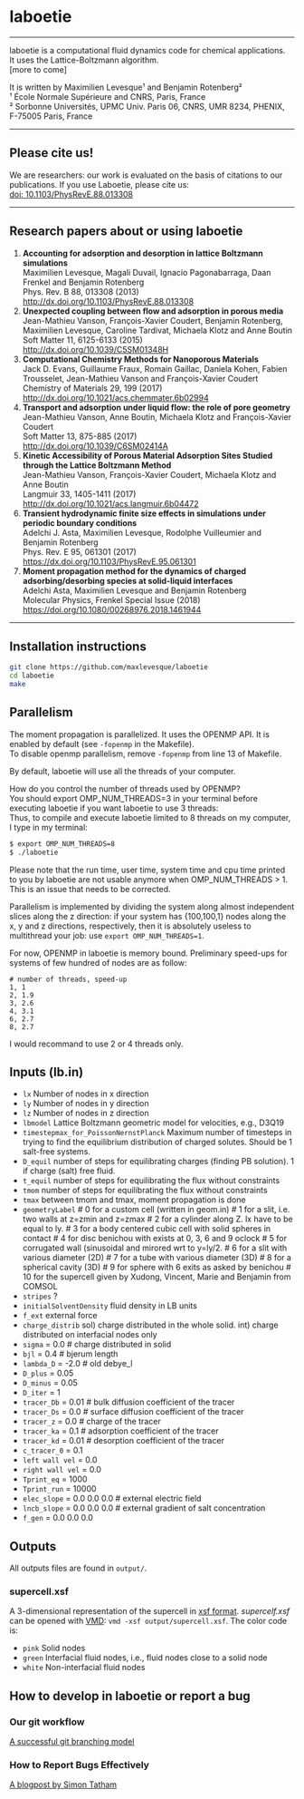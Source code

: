 # laboetie

---

laboetie is a computational fluid dynamics code for chemical applications.  
It uses the Lattice-Boltzmann algorithm.  
[more to come]

It is written by Maximilien Levesque¹ and Benjamin Rotenberg²  
¹ École Normale Supérieure and CNRS, Paris, France  
² Sorbonne Universités, UPMC Univ. Paris 06, CNRS, UMR 8234, PHENIX, F-75005 Paris, France

---

## Please cite us!

We are researchers: our work is evaluated on the basis of citations to our publications. If you use Laboetie, please cite us:  
[doi: 10.1103/PhysRevE.88.013308](http://dx.doi.org/10.1103/PhysRevE.88.013308)

------

## Research papers about or using laboetie

  1. **Accounting for adsorption and desorption in lattice Boltzmann simulations**  
      Maximilien Levesque, Magali Duvail, Ignacio Pagonabarraga, Daan Frenkel and Benjamin Rotenberg  
      Phys. Rev. B 88, 013308 (2013)  
      http://dx.doi.org/10.1103/PhysRevE.88.013308    
  2. **Unexpected coupling between flow and adsorption in porous media**  
     Jean-Mathieu Vanson, François-Xavier Coudert, Benjamin Rotenberg, Maximilien Levesque, Caroline Tardivat, Michaela Klotz and Anne Boutin  
     Soft Matter 11, 6125-6133 (2015)  
     http://dx.doi.org/10.1039/C5SM01348H   
  3. **Computational Chemistry Methods for Nanoporous Materials**   
     Jack D. Evans, Guillaume Fraux, Romain Gaillac, Daniela Kohen, Fabien Trousselet, Jean-Mathieu Vanson and François-Xavier Coudert   
     Chemistry of Materials 29, 199 (2017)   
     http://dx.doi.org/10.1021/acs.chemmater.6b02994    
  3. **Transport and adsorption under liquid flow: the role of pore geometry**  
      Jean-Mathieu Vanson, Anne Boutin, Michaela Klotz and François-Xavier Coudert  
      Soft Matter 13, 875-885 (2017)  
     http://dx.doi.org/10.1039/C6SM02414A
  4. **Kinetic Accessibility of Porous Material Adsorption Sites Studied through the Lattice Boltzmann Method**  
      Jean-Mathieu Vanson, François-Xavier Coudert, Michaela Klotz and Anne Boutin  
      Langmuir 33, 1405-1411 (2017)  
      http://dx.doi.org/10.1021/acs.langmuir.6b04472   
  5. **Transient hydrodynamic finite size effects in simulations under periodic boundary conditions**  
      Adelchi J. Asta, Maximilien Levesque, Rodolphe Vuilleumier and Benjamin Rotenberg  
      Phys. Rev. E 95, 061301 (2017)  
      https://dx.doi.org/10.1103/PhysRevE.95.061301     
  6. **Moment propagation method for the dynamics of charged adsorbing/desorbing species at solid-liquid interfaces**  
      Adelchi Asta, Maximilien Levesque and Benjamin Rotenberg  
      Molecular Physics, Frenkel Special Issue (2018)  
      https://doi.org/10.1080/00268976.2018.1461944     
           

---

## Installation instructions

```sh
git clone https://github.com/maxlevesque/laboetie
cd laboetie
make
```

## Parallelism

The moment propagation is parallelized. It uses the OPENMP API. It is enabled by default (see `-fopenmp` in the Makefile).  
To disable openmp parallelism, remove `-fopenmp` from line 13 of Makefile.

By default, laboetie will use all the threads of your computer.

How do you control the number of threads used by OPENMP?  
You should export OMP_NUM_THREADS=3 in your terminal before executing laboetie if you want laboetie to use 3 threads:  
Thus, to compile and execute laboetie limited to 8 threads on my computer, I type in my terminal:
```bash
$ export OMP_NUM_THREADS=8
$ ./laboetie
```

Please note that the run time, user time, system time and cpu time printed to you by laboetie are not usable anymore when OMP_NUM_THREADS > 1. This is an issue that needs to be corrected.

Parallelism is implemented by dividing the system along almost independent slices along the z direction: if your system has {100,100,1} nodes along the x, y and z directions, respectively, then it is absolutely useless to multithread your job: use `export OMP_NUM_THREADS=1`.

For now, OPENMP in laboetie is memory bound. Preliminary speed-ups for systems of few hundred of nodes are as follow:
```
# number of threads, speed-up
1, 1
2, 1.9
3, 2.6
4, 3.1
6, 2.7
8, 2.7
```

I would recommand to use 2 or 4 threads only.

## Inputs (lb.in)

* `lx` Number of nodes in x direction
* `ly` Number of nodes in y direction
* `lz` Number of nodes in z direction
* `lbmodel` Lattice Boltzmann geometric model for velocities, e.g., D3Q19
* `timestepmax_for_PoissonNernstPlanck` Maximum number of timesteps in trying to find the equilibrium distribution of charged solutes. Should be 1 salt-free systems.
* `D_equil` number of steps for equilibrating charges (finding PB solution). 1 if charge (salt) free fluid.
* `t_equil` number of steps for equilibrating the flux without constraints
* `tmom` number of steps for equilibrating the flux without constraints
* `tmax` between tmom and tmax, moment propagation is done
* `geometryLabel`
                  # 0 for a custom cell (written in geom.in)
                  # 1 for a slit, i.e. two walls at z=zmin and z=zmax
                  # 2 for a cylinder along Z. lx have to be equal to ly.
                  # 3 for a body centered cubic cell with solid spheres in contact
                  # 4 for disc benichou with exists at 0, 3, 6 and 9 oclock
                  # 5 for corrugated wall (sinusoidal and mirored wrt to y=ly/2.
                  # 6 for a slit with various diameter (2D)
                  # 7 for a tube with various diameter (3D)
                  # 8 for a spherical cavity (3D)
                  # 9 for sphere with 6 exits as asked by benichou
                  # 10 for the supercell given by Xudong, Vincent, Marie and Benjamin from COMSOL
* `stripes` ?
* `initialSolventDensity` fluid density in LB units
* `f_ext` external force
* `charge_distrib` sol) charge distributed in the whole solid. int) charge distributed on interfacial nodes only
* `sigma` = 0.0 # charge distributed in solid
* `bjl` = 0.4 # bjerum length
* `lambda_D` = -2.0 # old debye_l
* `D_plus` = 0.05
* `D_minus` = 0.05
* `D_iter` = 1
* `tracer_Db` = 0.01   # bulk diffusion coefficient of the tracer
* `tracer_Ds` = 0.0   # surface diffusion coefficient of the tracer
* `tracer_z` = 0.0     # charge of the tracer
* `tracer_ka` = 0.1    # adsorption coefficient of the tracer
* `tracer_kd` = 0.01    # desorption coefficient of the tracer
* `c_tracer_0` = 0.1
* `left wall vel` = 0.0
* `right wall vel` = 0.0
* `Tprint_eq` = 1000
* `Tprint_run` = 10000
* `elec_slope` = 0.0 0.0 0.0 # external electric field
* `lncb_slope` = 0.0 0.0 0.0 # external gradient of salt concentration
* `f_gen` = 0.0 0.0 0.0



## Outputs

All outputs files are found in `output/`.

### supercell.xsf

A 3-dimensional representation of the supercell in [xsf format](http://www.xcrysden.org/doc/XSF.html).
*supercelf.xsf* can be opened with [VMD](http://www.ks.uiuc.edu/Research/vmd/): ```vmd -xsf output/supercell.xsf```.
The color code is:
* `pink` Solid nodes
* `green` Interfacial fluid nodes, i.e., fluid nodes close to a solid node
* `white` Non-interfacial fluid nodes


## How to develop in laboetie or report a bug

### Our git workflow

[A successful git branching model](http://nvie.com/posts/a-successful-git-branching-model/)

### How to Report Bugs Effectively

[A blogpost by Simon Tatham](http://www.chiark.greenend.org.uk/~sgtatham/bugs.html)

